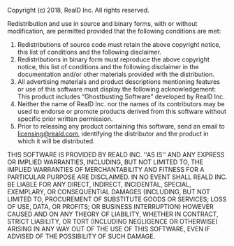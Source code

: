 Copyright (c) 2018, RealD Inc. All rights reserved.
 
Redistribution and use in source and binary forms, with or without modification, are permitted provided that the following conditions are met:
 
1. Redistributions of source code must retain the above copyright notice, this list of conditions and the following disclaimer.
2. Redistributions in binary form must reproduce the above copyright notice, this list of conditions and the following disclaimer in the documentation and/or other materials provided with the distribution.
3. All advertising materials and product descriptions mentioning features or use of this software  must display the following acknowledgement:  This product includes “Ghostbusting Software” developed by RealD Inc.
4. Neither the name of RealD Inc. nor the names of its contributors may be used to endorse or promote products derived from this software without specific prior written permission.
5. Prior to releasing any product containing this software, send an email to licensing@reald.com, identifying the distributor and the product in which it will be distributed.
 
THIS SOFTWARE IS PROVIDED BY REALD INC.  ''AS IS'' AND ANY EXPRESS OR IMPLIED WARRANTIES, INCLUDING, BUT NOT LIMITED TO, THE IMPLIED WARRANTIES OF MERCHANTABILITY AND FITNESS FOR A PARTICULAR PURPOSE ARE DISCLAIMED. IN NO EVENT SHALL REALD INC. BE LIABLE FOR ANY DIRECT, INDIRECT, INCIDENTAL, SPECIAL, EXEMPLARY, OR CONSEQUENTIAL DAMAGES (INCLUDING, BUT NOT LIMITED TO, PROCUREMENT OF SUBSTITUTE GOODS OR SERVICES; LOSS OF USE, DATA, OR PROFITS; OR BUSINESS INTERRUPTION) HOWEVER CAUSED AND ON ANY THEORY OF LIABILITY, WHETHER IN CONTRACT, STRICT LIABILITY, OR TORT (INCLUDING NEGLIGENCE OR OTHERWISE) ARISING IN ANY WAY OUT OF THE USE OF THIS SOFTWARE, EVEN IF ADVISED OF THE POSSIBILITY OF SUCH DAMAGE.